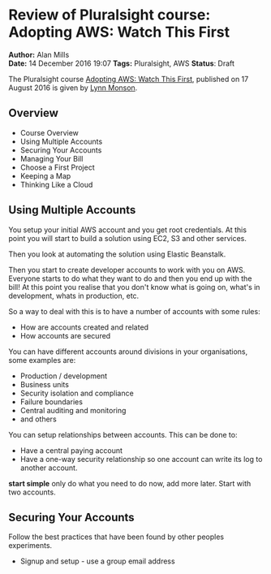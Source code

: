 Review of Pluralsight course: Adopting AWS: Watch This First
============================================================
**Author:** Alan Mills  
**Date:** 14 December 2016 19:07
**Tags:** Pluralsight, AWS
**Status**: Draft

The Pluralsight course [Adopting AWS: Watch This First](https://app.pluralsight.com/library/courses/adopting-aws-watch-this-first/table-of-contents), published on 17 August 2016 is given by [Lynn Monson](http://www.lmonson.com).


Overview
--------
* Course Overview
* Using Multiple Accounts
* Securing Your Accounts
* Managing Your Bill
* Choose a First Project
* Keeping a Map
* Thinking Like a Cloud

Using Multiple Accounts
-----------------------
You setup your initial AWS account and you get root credentials.  At this point you will start to build a solution using EC2, S3 and other services.

Then you look at automating the solution using Elastic Beanstalk.

Then you start to create developer accounts to work with you on AWS.  Everyone starts to do what they want to do and then you end up with the bill!  At this point you realise that you don't know what is going on, what's in development, whats in production, etc.

So a way to deal with this is to have a number of accounts with some rules:
* How are accounts created and related
* How accounts are secured

You can have different accounts around divisions in your organisations, some examples are:
* Production / development
* Business units
* Security isolation and compliance
* Failure boundaries
* Central auditing and monitoring
* and others

You can setup relationships between accounts.  This can be done to:
* Have a central paying account
* Have a one-way security relationship so one account can write its log to another account.

**start simple** only do what you need to do now, add more later.  Start with two accounts.

Securing Your Accounts
----------------------
Follow the best practices that have been found by other peoples experiments.
* Signup and setup - use a group email address
